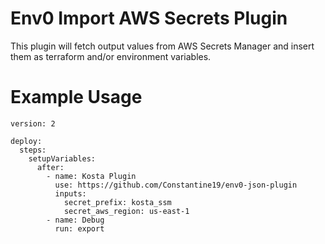 # Env0 Import AWS Secrets Plugin
This plugin will fetch output values from AWS Secrets Manager and insert them as terraform and/or environment variables.

# Example Usage

```
version: 2

deploy:
  steps:
    setupVariables:
      after:
        - name: Kosta Plugin
          use: https://github.com/Constantine19/env0-json-plugin
          inputs:
            secret_prefix: kosta_ssm
            secret_aws_region: us-east-1
        - name: Debug
          run: export
```
